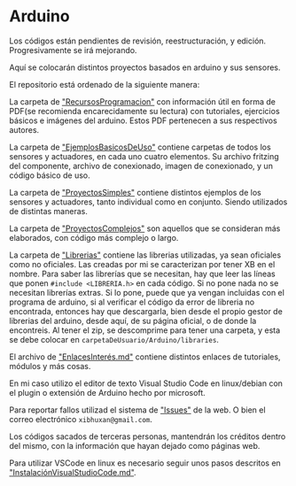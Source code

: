 # Arduino
Los códigos están pendientes de revisión, reestructuración, y edición. Progresivamente se irá mejorando.

Aquí se colocarán distintos proyectos basados en arduino y sus sensores.

El repositorio está ordenado de la siguiente manera:

La carpeta de ["RecursosProgramacion"](RecursosProgramacion) con información útil en forma de PDF(se recomienda encarecidamente su lectura) con tutoriales, ejercicios básicos e imágenes del arduino. Estos PDF pertenecen a sus respectivos autores.

La carpeta de ["EjemplosBasicosDeUso"](EjemplosBasicosDeUso) contiene carpetas de todos los sensores y actuadores, en cada uno cuatro elementos. Su archivo fritzing del componente, archivo de conexionado, imagen de conexionado, y un código básico de uso.

La carpeta de ["ProyectosSimples"](ProyectosSimples) contiene distintos ejemplos de los sensores y actuadores, tanto individual como en conjunto. Siendo utilizados de distintas maneras.

La carpeta de ["ProyectosComplejos"](ProyectosComplejos) son aquellos que se consideran más elaborados, con código más complejo o largo.

La carpeta de ["Librerias"](Librerias) contiene las librerias utilizadas, ya sean oficiales como no oficiales. Las creadas por mi se caracterizan por tener XB en el nombre. Para saber las librerías que se necesitan, hay que leer las líneas que ponen `#include <LIBRERIA.h>` en cada código. Si no pone nada no se necesitan librerías extras. Si lo pone, puede que ya vengan incluidas con el programa de arduino, si al verificar el código da error de libreria no encontrada, entonces hay que descargarla, bien desde el propio gestor de librerias del arduino, desde aquí, de su página oficial, o de donde la encontreis. Al tener el zip, se descomprime para tener una carpeta, y esta se debe colocar en `carpetaDeUsuario/Arduino/libraries`.

El archivo de ["EnlacesInterés.md"](EnlacesInterés.md) contiene distintos enlaces de tutoriales, módulos y más cosas.

En mi caso utilizo el editor de texto Visual Studio Code en linux/debian con el plugin o extensión de Arduino hecho por microsoft.

Para reportar fallos utilizad el sistema de ["Issues"](https://github.com/Xibhu/Arduino/issues) de la web. O bien el correo electrónico `xibhuxan@gmail.com`.

Los códigos sacados de terceras personas, mantendrán los créditos dentro del mismo, con la información que hayan dejado como páginas web.

Para utilizar VSCode en linux es necesario seguir unos pasos descritos en ["InstalaciónVisualStudioCode.md"](InstalaciónVisualStudioCode.md).
